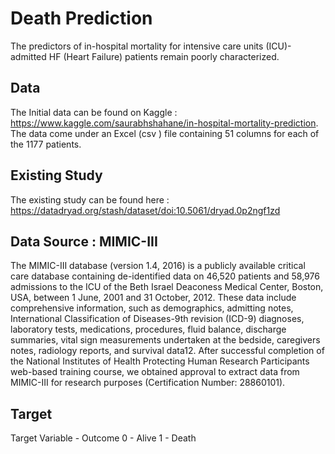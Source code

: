# Death Prediction

The predictors of in-hospital mortality for intensive care units (ICU)-admitted HF (Heart Failure) patients remain poorly characterized.

## Data

The Initial data can be found on Kaggle : https://www.kaggle.com/saurabhshahane/in-hospital-mortality-prediction.
The data come under an Excel (csv ) file containing 51 columns for each of the 1177 patients.

## Existing Study

The existing study can be found here : https://datadryad.org/stash/dataset/doi:10.5061/dryad.0p2ngf1zd

## Data Source : MIMIC-III

The MIMIC-III database (version 1.4, 2016) is a publicly available critical care database containing de-identified data on 46,520 patients and 58,976 admissions to the ICU of the Beth Israel Deaconess Medical Center, Boston, USA, between 1 June, 2001 and 31 October, 2012. These data include comprehensive information, such as demographics, admitting notes, International Classification of Diseases-9th revision (ICD-9) diagnoses, laboratory tests, medications, procedures, fluid balance, discharge summaries, vital sign measurements undertaken at the bedside, caregivers notes, radiology reports, and survival data12. After successful completion of the National Institutes of Health Protecting Human Research Participants web-based training course, we obtained approval to extract data from MIMIC-III for research purposes (Certification Number: 28860101).

## Target

Target Variable - Outcome
0 - Alive
1 - Death
